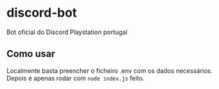 # discord-bot

Bot oficial do Discord Playstation portugal

## Como usar

Localmente basta preencher o ficheiro .env com os dados necessários. Depois é apenas rodar
com `node index.js` feito.
